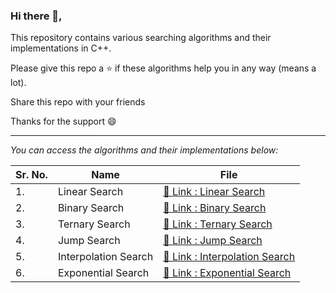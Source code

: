 ### Hi there 👋,
<p> This repository contains various searching algorithms and their implementations in C++. </p>
<p> Please give this repo a ⭐ if these algorithms help you in any way (means a lot). </p>
<p> Share this repo with your friends </p>
<p> Thanks for the support 😄 </p>

<hr>

_You can access the algorithms and their implementations below:_

| Sr. No. | Name | File |
|------|------|------|
|1.|Linear Search|[🔗 Link : Linear Search](https://github.com/HimeshKohad/Searching_Algorithms/blob/main/Algorithms/LinearSearch.md)|
|2.|Binary Search|[🔗 Link : Binary Search](https://github.com/HimeshKohad/Searching_Algorithms/blob/main/Algorithms/BinarySearch.md)|
|3.|Ternary Search|[🔗 Link : Ternary Search](https://github.com/HimeshKohad/Searching_Algorithms/blob/main/Algorithms/TernarySearch.md)|
|4.|Jump Search|[🔗 Link : Jump Search](https://github.com/HimeshKohad/Searching_Algorithms/blob/main/Algorithms/JumpSearch.md)|
|5.|Interpolation Search|[🔗 Link : Interpolation Search](https://github.com/HimeshKohad/Searching_Algorithms/blob/main/Algorithms/InterpolationSearch.md)|
|6.|Exponential Search|[🔗 Link : Exponential Search](https://github.com/HimeshKohad/Searching_Algorithms/blob/main/Algorithms/ExponentialSearch.md)|
